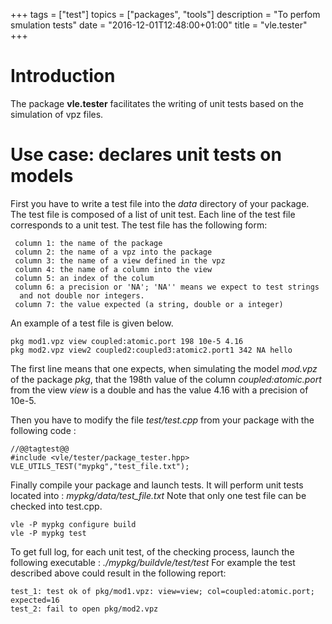 +++
tags = ["test"]
topics = ["packages", "tools"]
description = "To perfom smulation tests"
date = "2016-12-01T12:48:00+01:00"
title = "vle.tester"
+++


# Introduction <a name="Introduction"></a>

The package **vle.tester** facilitates the writing of unit tests based
on the simulation of vpz files. 

# Use case: declares unit tests on models <a name="UseCase1"></a>

First you have to write a test file into the _data_ directory of your package.
The test file is composed of a list of unit test. Each line of the test
file corresponds to a unit test. The test file has the following form: 

```
 column 1: the name of the package
 column 2: the name of a vpz into the package 
 column 3: the name of a view defined in the vpz 
 column 4: the name of a column into the view
 column 5: an index of the colum
 column 6: a precision or 'NA'; 'NA'' means we expect to test strings 
  and not double nor integers.
 column 7: the value expected (a string, double or a integer)
```

An example of a test file is given below.
```
pkg mod1.vpz view coupled:atomic.port 198 10e-5 4.16
pkg mod2.vpz view2 coupled2:coupled3:atomic2.port1 342 NA hello
```

The first line means that one expects, when simulating the model 
_mod.vpz_ of the package _pkg_, that  the 198th value of the column
_coupled:atomic.port_ from the view _view_ is a double and has the value 
4.16 with a precision of 10e-5.

Then you have to modify the file _test/test.cpp_ from your package
with the following code :

```
//@@tagtest@@
#include <vle/tester/package_tester.hpp>
VLE_UTILS_TEST("mypkg","test_file.txt");
```

Finally compile your package and launch tests.
It will perform unit tests located into : _mypkg/data/test_file.txt_
Note that only one test file can be checked into test.cpp.

```
vle -P mypkg configure build
vle -P mypkg test
```

To get full log, for each unit test, of the checking process,
launch  the following executable : _./mypkg/buildvle/test/test_
For example the test described above could result in the following report:
```
test_1: test ok of pkg/mod1.vpz: view=view; col=coupled:atomic.port; expected=16
test_2: fail to open pkg/mod2.vpz
```
